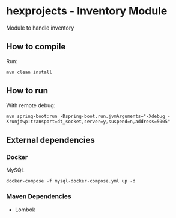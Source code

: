 # hexprojects - Inventory Module
Module to handle inventory

## How to compile
Run:
```
mvn clean install
```

## How to run
With remote debug:
```
mvn spring-boot:run -Dspring-boot.run.jvmArguments="-Xdebug -Xrunjdwp:transport=dt_socket,server=y,suspend=n,address=5005"
```
## External dependencies
### Docker
MySQL
```
docker-compose -f mysql-docker-compose.yml up -d
```
### Maven Dependencies
<ul>
<li>Lombok</li>
</ul>